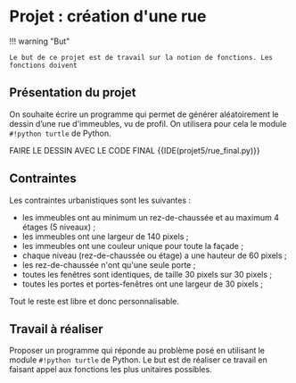 # Projet : création d'une rue

!!! warning "But"

    Le but de ce projet est de travail sur la notion de fonctions. Les fonctions doivent 

## Présentation du projet

On souhaite écrire un programme qui permet de générer aléatoirement le dessin d’une rue d'immeubles, vu de profil. On utilisera pour cela le module `#!python turtle` de Python.

FAIRE LE DESSIN AVEC LE CODE FINAL
{{IDE(projet5/rue_final.py)}}

## Contraintes

Les contraintes urbanistiques sont les suivantes :

- les immeubles ont au minimum un rez-de-chaussée et au maximum 4 étages (5 niveaux) ;
- les immeubles ont une largeur de 140 pixels ;
- les immeubles ont une couleur unique pour toute la façade ;
- chaque niveau (rez-de-chaussée ou étage) a une hauteur de 60 pixels ;
- les rez-de-chaussée n'ont qu'une seule porte ;
- toutes les fenêtres sont identiques, de taille 30 pixels sur 30 pixels ;
- toutes les portes et portes-fenêtres ont une largeur de 30 pixels ;

Tout le reste est libre et donc personnalisable.

## Travail à réaliser

Proposer un programme qui réponde au problème posé en utilisant le module `#!python turtle` de Python. Le but est de réaliser ce travail en faisant appel aux fonctions les plus unitaires possibles.